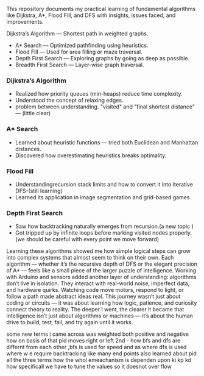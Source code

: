 This repository documents my practical learning of fundamental algorithms like Dijkstra, A*, Flood Fill, and DFS with insights, issues faced, and improvements.

 Dijkstra’s Algorithm — Shortest path in weighted graphs.
- A* Search — Optimized pathfinding using heuristics.
- Flood Fill — Used for area filling or maze traversal.
- Depth First Search — Exploring graphs by going as deep as possible.
- Breadth First Search — Layer-wise graph traversal.


### Dijkstra’s Algorithm
- Realized how priority queues (min-heaps) reduce time complexity.
- Understood the concept of relaxing edges.
- problem  between  understanding. "visited" and "final shortest distance" — (little clear)

### A* Search
- Learned about heuristic functions — tried both Euclidean and Manhattan distances.
- Discovered how overestimating heuristics breaks optimality.


### Flood Fill
- Understandingrecursion stack limits and how to convert it into iterative DFS-(still learning)
- Learned its application in image segmentation and  grid-based games.

### Depth First Search
- Saw how backtracking naturally emerges from recursion.(a new topic )
- Got tripped up by infinite loops before marking visited nodes properly.(we should be careful with every point we move forward)


Learning these algorithms showed me how simple logical steps can grow into complex systems that almost seem to think on their own. Each algorithm — whether it’s the recursive depth of DFS or the elegant precision of A* — feels like a small piece of the larger puzzle of intelligence.
Working with Arduino and sensors added another layer of understanding: algorithms don’t live in isolation. They interact with real-world noise, imperfect data, and hardware quirks. Watching code move motors, respond to light, or follow a path made abstract ideas real.
This journey wasn’t just about coding or circuits — it was about learning how logic, patience, and curiosity connect theory to reality. The deeper I went, the clearer it became that intelligence isn’t just about algorithms or machines — it’s about the human drive to build, test, fail, and try again until it works.

some new terms i came across was weighted both positive and negative how on basis of that pid moves right or left
2nd - how bfs and dfs are differnt from each other ,bfs is used  for speed and as where dfs is used where w e require backtracking like many end points
also learned about pid all the three terms how the whol emeachanism is dependen upon ki kp kd
how specificall we have to tune the values
so it doesnot over flow